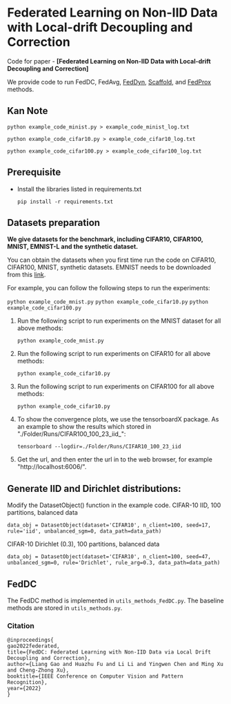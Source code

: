 # Federated Learning on Non-IID Data with Local-drift Decoupling and Correction
Code for paper - **[Federated Learning on Non-IID Data with Local-drift Decoupling and Correction]**

We provide code to run FedDC, FedAvg, 
[FedDyn](https://openreview.net/pdf?id=B7v4QMR6Z9w), 
[Scaffold](https://openreview.net/pdf?id=B7v4QMR6Z9w), and [FedProx](https://arxiv.org/abs/1812.06127) methods.


## Kan Note

```
python example_code_minist.py > example_code_minist_log.txt

python example_code_cifar10.py > example_code_cifar10_log.txt

python example_code_cifar100.py > example_code_cifar100_log.txt
```

## Prerequisite
* Install the libraries listed in requirements.txt
    ```
    pip install -r requirements.txt
    ```

## Datasets preparation
**We give datasets for the benchmark, including CIFAR10, CIFAR100, MNIST, EMNIST-L and the synthetic dataset.**




You can obtain the datasets when you first time run the code on CIFAR10, CIFAR100, MNIST, synthetic datasets.
EMNIST needs to be downloaded from this [link](https://www.nist.gov/itl/products-and-services/emnist-dataset).


For example, you can follow the following steps to run the experiments:

```python example_code_mnist.py```
```python example_code_cifar10.py```
```python example_code_cifar100.py```

1. Run the following script to run experiments on the MNIST dataset for all above methods:
    ```
    python example_code_mnist.py
    ```
2. Run the following script to run experiments on CIFAR10 for all above methods:
    ```
    python example_code_cifar10.py
    ```
3. Run the following script to run experiments on CIFAR100 for all above methods:
    ```
    python example_code_cifar10.py
    ```
4. To show the convergence plots, we use the tensorboardX package. As an example to show the results which stored in "./Folder/Runs/CIFAR100_100_23_iid_":
    ```
    tensorboard --logdir=./Folder/Runs/CIFAR10_100_23_iid
    ```
5. Get the url, and then enter the url in to the web browser, for example "http://localhost:6006/".

   
## Generate IID and Dirichlet distributions:
Modify the DatasetObject() function in the example code.
CIFAR-10 IID, 100 partitions, balanced data
```
data_obj = DatasetObject(dataset='CIFAR10', n_client=100, seed=17, rule='iid', unbalanced_sgm=0, data_path=data_path)
```
CIFAR-10 Dirichlet (0.3), 100 partitions, balanced data
```
data_obj = DatasetObject(dataset='CIFAR10', n_client=100, seed=47, unbalanced_sgm=0, rule='Drichlet', rule_arg=0.3, data_path=data_path)
```

    
## FedDC 
The FedDC method is implemented in ```utils_methods_FedDC.py```. The baseline methods are stored in ```utils_methods.py```.

### Citation

```
@inproceedings{
gao2022federated,
title={FedDC: Federated Learning with Non-IID Data via Local Drift Decoupling and Correction},
author={Liang Gao and Huazhu Fu and Li Li and Yingwen Chen and Ming Xu and Cheng-Zhong Xu},
booktitle={IEEE Conference on Computer Vision and Pattern Recognition},
year={2022}
}
```
